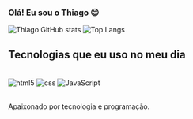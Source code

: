 
### Olá! Eu sou o Thiago 😊

![Thiago GitHub stats](https://github-readme-stats.vercel.app/api?username=thiago3030&show_icons=true&theme=midnight-purple)
![Top Langs](https://github-readme-stats.vercel.app/api/top-langs/?username=thiago3030&langs_count=16&theme=midnight-purple)

## Tecnologias que eu uso no meu dia

<div style="display: inline_block"><br/>
  <img align="center" alt="html5" src="https://img.shields.io/badge/HTML5-E34F26?style=for-the-badge&logo=html5&logoColor=white" />
  <img align="center" alt="css" src="https://img.shields.io/badge/CSS3-1572B6?style=for-the-badge&logo=css3&logoColor=white" />
  <img align="center" alt="JavaScript" src="https://img.shields.io/badge/JavaScript-F7DF1E?style=for-the-badge&logo=javascript&logoColor=black" />
</div><br/>

Apaixonado por tecnologia e programação.



